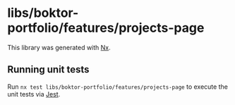 # libs/boktor-portfolio/features/projects-page

This library was generated with [Nx](https://nx.dev).

## Running unit tests

Run `nx test libs/boktor-portfolio/features/projects-page` to execute the unit tests via [Jest](https://jestjs.io).
